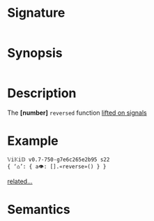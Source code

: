 # Signature
```vikid-signature
```

# Synopsis
```vikid-synopsis
```

# Description
The __[number]__ `reversed` function [lifted on signals](/refman/concepts/pure_functions)

# Example
```vikid-script
𝕍i𝕂i𝔻 v0.7-750-g7e6c265e2b95 s22
{ ‘⌂’: { a👁: [].«reverse»() } }
```


[related...](https://en.wikipedia.org/wiki/Array_data_structure)

# Semantics